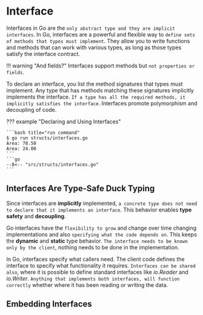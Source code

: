 # Interface

Interfaces in Go are the `only abstract type and they are implicit interfaces`. In Go, interfaces are a powerful and flexible way to `define sets of methods that types must implement`. They allow you to write functions and methods that can work with various types, as long as those types satisfy the interface contract.

!!! warning "And fields?"
    Interfaces support methods but `not properties or fields`.

To declare an interface, you list the method signatures that types must implement. Any type that has methods matching these signatures implicitly implements the interface. `If a type has all the required methods, it implicitly satisfies the interface`. Interfaces promote polymorphism and decoupling of code.

??? example "Declaring and Using Interfaces"

    ```bash title="run command"
    $ go run structs/interfaces.go
    Area: 78.50
    Area: 24.00
    ```
    ```go
    --8<-- "src/structs/interfaces.go"
    ```

## Interfaces Are Type-Safe Duck Typing

Since interfaces are **implicitly** implemented, `a concrete type does not need to declare that it implements an interface`. This behavior enables **type safety** and **decoupling**.

Go interfaces have the `flexibility to grow` and change over time changing implementations and also `specifying what the code depends on`. This keeps the **dynamic** and **static** type behavior. `The interface needs to be known only by the client`, nothing needs to be done in the implementation.

In Go, interfaces specify what callers need. The client code defines the interface to specify what functionality it requires. `Interfaces can be shared also`, where it is possible to define standard interfaces like *io.Reader* and *io.Writer*. `Anything that implements both interfaces, will function correctly` whether where it has been reading or writing the data.

## Embedding Interfaces

